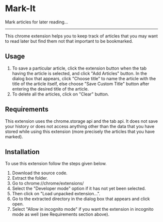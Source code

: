 Mark-It
=======
Mark articles for later reading...

---
This chrome extension helps you to keep track of articles that you may want to read later but find them not that important to be bookmarked. 

Usage
-----
1. To save a particular article, click the extension button when the tab having the article is selected, and click "Add Articles" button. In the dialog box that appears, click "Choose title" to name the article with the title of the article itself, else choose "Save Custom Title" button after entering the desired title of the article.
2. To delete all the articles, click on "Clear" button.

Requirements
------------
This extension uses the chrome.storage api and the tab api. It does not save your history or does not access anything other than the data that you have stored while using this extension (more precisely the articles that you have marked).

Installation
------------
To use this extension follow the steps given below.

1. Download the source code.
2. Extract the folder.
3. Go to chrome://chrome/extensions/
4. Select the "Developer mode" option if it has not yet been selected.
5. Then click on "Load unpacked extension...".
6. Go to the extracted directory in the dialog box that appears and click open.
7. Select "Allow in incognito mode" if you want the extension in incognito mode as well (see Requirements section above).

